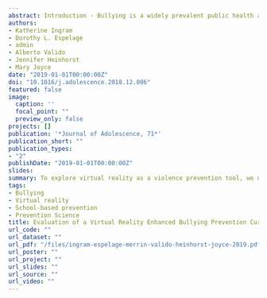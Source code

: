 ```yaml
---
abstract: Introduction - Bullying is a widely prevalent public health and safety issue that can have serious long-term consequences for youth. Given the limited efficacy of traditional bullying prevention programs, a need exists for novel, theoretically informed, prevention programming. Construal Level Theory provides a useful framework. Methods - This study evaluated a pseudo-randomized pilot trial of a virtual reality enhanced bullying prevention program among middle school students (N = 118) in the Midwest United States. Two models were proposed. The first predicts reductions in bullying behavior (traditional bullying, cyberbullying, relational aggression) at post-test, mediated by changes in empathy in the virtual reality condition compared to the control condition. The second predicts increases in school belonging and willingness to intervene as an active bystander at post-test, mediated by changes in empathy in the virtual reality condition compared to the control condition. Results - The virtual reality condition yielded increased empathy from pre-to post-intervention compared to the control condition. Through the mediating role of empathy, changes in the de- sirable directions were also observed for traditional bullying, sense of school belonging, and willingness to intervene as an active bystander, but not for cyberbullying or relational aggression. Conclusions - The scope and practical limitations of the virtual reality trial prevented a larger scale and more rigorous evaluation; however, results justify an expanded examination of virtual reality as a youth violence prevention tool.
authors:
- Katherine Ingram
- Dorothy L. Espelage
- admin
- Alberto Valido
- Jennifer Heinhorst
- Mary Joyce
date: "2019-01-01T00:00:00Z"
doi: "10.1016/j.adolescence.2018.12.006"
featured: false
image:
  caption: ''
  focal_point: ""
  preview_only: false
projects: []
publication: '*Journal of Adolescence, 71*'
publication_short: ""
publication_types:
- "2"
publishDate: "2019-01-01T00:00:00Z"
slides: 
summary: To explore virtual reality as a violence prevention tool, we used a pseudo-randomized controlled design to pilot test the effects of a virtual reality enhanced bullying prevention program compared to the business as usual in bully prevention in two Midwestern United States middle schools.  
tags:
- Bullying
- Virtual reality 
- School-based prevention
- Prevention Science
title: Evaluation of a Virtual Reality Enhanced Bullying Prevention Curriculum Pilot trial
url_code: ""
url_dataset: ""
url_pdf: "/files/ingram-espelage-merrin-valido-heinhorst-joyce-2019.pdf"
url_poster: ""
url_project: ""
url_slides: ""
url_source: ""
url_video: ""
---
```

